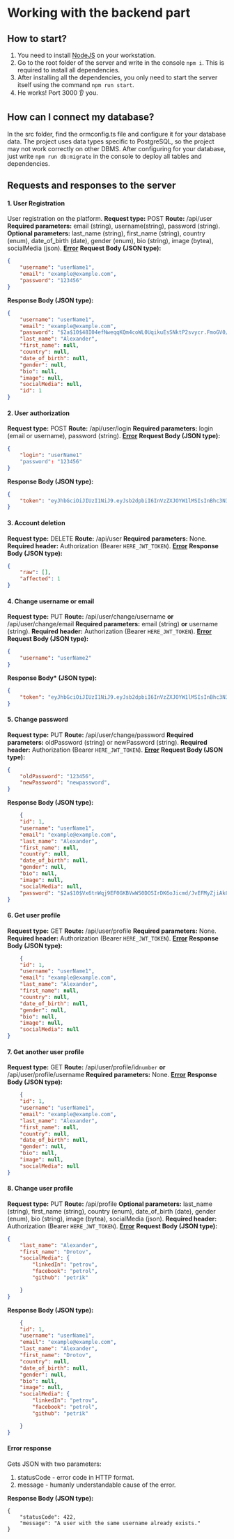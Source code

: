 # Working with the backend part

## How to start?

1. You need to install [NodeJS](https://nodejs.org/en/download/) on your workstation.
2. Go to the root folder of the server and write in the console `npm i`. This is required to install all dependencies.
3. After installing all the dependencies, you only need to start the server itself using the command `npm run start`.
4. He works! Port 3000 👂 you.

## How can I connect my database?

In the src folder, find the ormconfig.ts file and configure it for your database data. The project uses data types specific to PostgreSQL, so the project may not work correctly on other DBMS.
After configuring for your database, just write `npm run db:migrate` in the console to deploy all tables and dependencies.

## Requests and responses to the server

#### 1. User Registration

User registration on the platform.
**Request type:** POST
**Route:** /api/user
**Required parameters:** email (string), username(string), password (string).
**Optional parameters:** last_name (string), first_name (string), country (enum), date_of_birth (date), gender (enum), bio (string), image (bytea), socialMedia (json).
[**Error**](#error-response)
**Request Body (JSON type):**

```JSON
{
    "username": "userName1",
    "email": "example@example.com",
    "password": "123456"
}
```

**Response Body (JSON type):**

```JSON
{
    "username": "userName1",
    "email": "example@example.com",
    "password": "$2a$10$48I04efNweqqKQm4coWL0UqikuEsSNktP2svycr.FmoGV0/aMTjM2",
    "last_name": "Alexander",
    "first_name": null,
    "country": null,
    "date_of_birth": null,
    "gender": null,
    "bio": null,
    "image": null,
    "socialMedia": null,
    "id": 1
}
```

#### 2. User authorization

**Request type:** POST
**Route:** /api/user/login
**Required parameters:** login (email or username), password (string).
[**Error**](#error-response)
**Request Body (JSON type):**

```JSON
{
    "login": "userName1"
    "password": "123456"
}
```

**Response Body (JSON type):**

```JSON
{
    "token": "eyJhbGciOiJIUzI1NiJ9.eyJsb2dpbiI6InVzZXJOYW1lMSIsInBhc3N3b3JkIjoiMTIzNDU2IiwiaWF0IjoxNTE2MjM5MDIyfQ.6L_6G4xTG2ZWElesHV1syP1s50ZsJasit4pQNTUp4CQ"
}
```

#### 3. Account deletion

**Request type:** DELETE
**Route:** /api/user
**Required parameters:** None.
**Required header:** Authorization (Bearer `HERE_JWT_TOKEN`).
[**Error**](#error-response)
**Response Body (JSON type):**

```JSON
{
    "raw": [],
    "affected": 1
}
```

#### 4. Change username or email

**Request type:** PUT
**Route:** /api/user/change/username **or** /api/user/change/email
**Required parameters:** email (string) **or** username (string).
**Required header:** Authorization (Bearer `HERE_JWT_TOKEN`).
[**Error**](#error-response)
**Request Body (JSON type):**

```JSON
{
    "username": "userName2"
}
```

**Response Body\* (JSON type):**

```JSON
{
    "token": "eyJhbGciOiJIUzI1NiJ9.eyJsb2dpbiI6InVzZXJOYW1lMSIsInBhc3N3b3JkIjoiMTIzNDU2IiwiaWF0IjoxNTE2MjM5MDIyfQ.6L_6G4xTG2ZWElesHV1dyP1s50ZsJasit4pqNTUp4CQ"
}
```

#### 5. Change password

**Request type:** PUT
**Route:** /api/user/change/password
**Required parameters:** oldPassword (string) or newPassword (string).
**Required header:** Authorization (Bearer `HERE_JWT_TOKEN`).
[**Error**](#error-response)
**Request Body (JSON type):**

```JSON
{
    "oldPassword": "123456",
    "newPassword": "newpassword",
}
```

**Response Body (JSON type):**

```JSON
    {
    "id": 1,
    "username": "userName1",
    "email": "example@example.com",
    "last_name": "Alexander",
    "first_name": null,
    "country": null,
    "date_of_birth": null,
    "gender": null,
    "bio": null,
    "image": null,
    "socialMedia": null,
    "password": "$2a$10$Vx6tnWqj9EF0GKBVwWS0DOSIrDK6oJicmd/JvEFMyZjiAk08Bwkie"
}
```

#### 6. Get user profile

**Request type:** GET
**Route:** /api/user/profile
**Required parameters:** None.
**Required header:** Authorization (Bearer `HERE_JWT_TOKEN`).
[**Error**](#error-response)
**Response Body (JSON type):**

```JSON
    {
    "id": 1,
    "username": "userName1",
    "email": "example@example.com",
    "last_name": "Alexander",
    "first_name": null,
    "country": null,
    "date_of_birth": null,
    "gender": null,
    "bio": null,
    "image": null,
    "socialMedia": null
}
```

#### 7. Get another user profile

**Request type:** GET
**Route:** /api/user/profile/id`number` **or** /api/user/profile/username
**Required parameters:** None.
[**Error**](#error-response)
**Response Body (JSON type):**

```JSON
    {
    "id": 1,
    "username": "userName1",
    "email": "example@example.com",
    "last_name": "Alexander",
    "first_name": null,
    "country": null,
    "date_of_birth": null,
    "gender": null,
    "bio": null,
    "image": null,
    "socialMedia": null
}
```

#### 8. Change user profile

**Request type:** PUT
**Route:** /api/profile
**Optional parameters:** last_name (string), first_name (string), country (enum), date_of_birth (date), gender (enum), bio (string), image (bytea), socialMedia (json).
**Required header:** Authorization (Bearer `HERE_JWT_TOKEN`).
[**Error**](#error-response)
**Request Body (JSON type):**

```JSON
{
    "last_name": "Alexander",
    "first_name": "Drotov",
    "socialMedia": {
        "linkedIn": "petrov",
        "facebook": "petrol",
        "github": "petrik"

    }
}
```

**Response Body (JSON type):**

```JSON
    {
    "id": 1,
    "username": "userName1",
    "email": "example@example.com",
    "last_name": "Alexander",
    "first_name": "Drotov",
    "country": null,
    "date_of_birth": null,
    "gender": null,
    "bio": null,
    "image": null,
    "socialMedia": {
        "linkedIn": "petrov",
        "facebook": "petrol",
        "github": "petrik"

    }
}
```

#### Error response

Gets JSON with two parameters:

1. statusCode - error code in HTTP format.
2. message - humanly understandable cause of the error.

**Response Body (JSON type):**

```
{
    "statusCode": 422,
    "message": "A user with the same username already exists."
}
```
